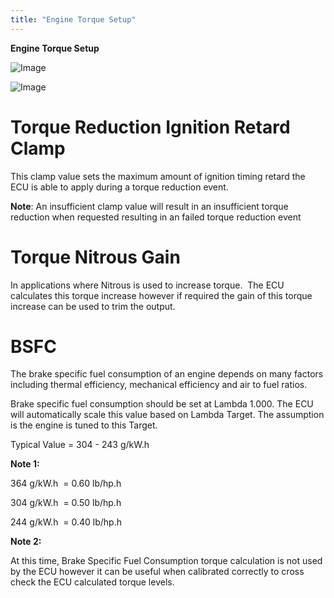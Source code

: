 ```yaml
---
title: "Engine Torque Setup"
---
```


**Engine Torque Setup**



![Image](</lib/Untitled281.jpg>)


![Image](</lib/Untitled282.jpg>)

# Torque Reduction Ignition Retard Clamp&nbsp;


This clamp value sets the maximum amount of ignition timing retard the ECU is able to apply during a torque reduction event.&nbsp;

**Note**: An insufficient clamp value will result in an insufficient torque reduction when requested resulting in an failed torque reduction event


# Torque Nitrous Gain&nbsp;

In applications where Nitrous is used to increase torque.&nbsp; The ECU calculates this torque increase however if required the gain of this torque increase can be used to trim the output. &nbsp;


# BSFC &nbsp;

The brake specific fuel consumption of an engine depends on many factors including thermal efficiency, mechanical efficiency and air to fuel ratios.


Brake specific fuel consumption should be set at Lambda 1.000. The ECU will automatically scale this value based on Lambda Target. The assumption is the engine is tuned to this Target.


Typical Value = 304 - 243 g/kW.h&nbsp;


**Note 1:**&nbsp;

&#51;64 g/kW.h  = 0.60 lb/hp.h&nbsp;

&#51;04 g/kW.h  = 0.50 lb/hp.h&nbsp;

&#50;44 g/kW.h  = 0.40 lb/hp.h


**Note 2:**

At this time, Brake Specific Fuel Consumption torque calculation is not used by the ECU however it can be useful when calibrated correctly to cross check the ECU calculated torque levels.
